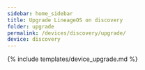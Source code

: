 ```yaml
---
sidebar: home_sidebar
title: Upgrade LineageOS on discovery
folder: upgrade
permalink: /devices/discovery/upgrade/
device: discovery
---
```

{% include templates/device_upgrade.md %}

